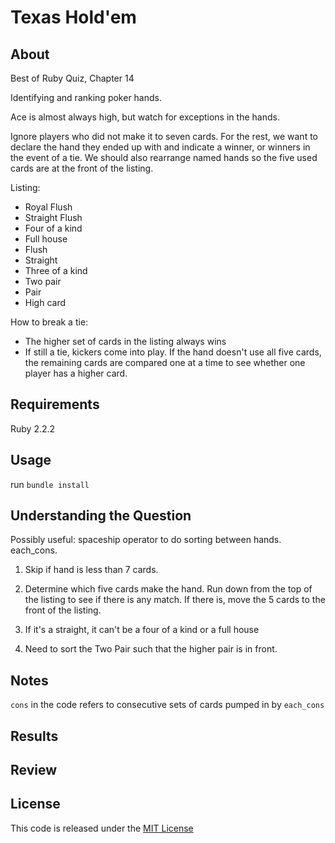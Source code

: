 # Texas Hold'em

## About

Best of Ruby Quiz, Chapter 14

Identifying and ranking poker hands. 

Ace is almost always high, but watch for exceptions in the hands. 

Ignore players who did not make it to seven cards. For the rest, we want to declare the hand they ended up with and indicate a winner, or winners in the event of a tie. We should also rearrange named hands so the five used cards are at the front of the listing. 

Listing:
- Royal Flush
- Straight Flush
- Four of a kind
- Full house
- Flush 
- Straight 
- Three of a kind
- Two pair 
- Pair 
- High card

How to break a tie:
- The higher set of cards in the listing always wins
- If still a tie, kickers come into play. If the hand doesn't use all five cards, the remaining cards are compared one at a time to see whether one player has a higher card. 

## Requirements

Ruby 2.2.2

## Usage

run `bundle install`

## Understanding the Question

Possibly useful: spaceship operator to do sorting between hands. each_cons.  

1. Skip if hand is less than 7 cards. 

2. Determine which five cards make the hand. Run down from the top of the listing to see if there is any match. If there is, move the 5 cards to the front of the listing. 

3. If it's a straight, it can't be a four of a kind or a full house

4. Need to sort the Two Pair such that the higher pair is in front. 

## Notes

`cons` in the code refers to consecutive sets of cards pumped in by `each_cons`

## Results

## Review

## License

This code is released under the [MIT License](http://www.opensource.org/licenses/MIT)


